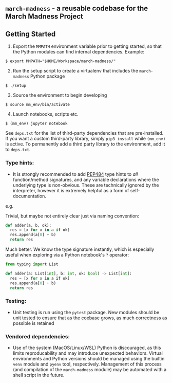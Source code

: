 `march-madness` - a reusable codebase for the March Madness Project 
---

## Getting Started

1. Export the `MMPATH` environment variable prior to getting started, so that the Python modules can find internal dependencies.
Example:

```shell
$ export MMPATH="$HOME/Workspace/march-madness/"
```
2. Run the setup script to create a virtualenv that includes the `march-madness` Python package
```shell
$ ./setup
```
3. Source the environment to begin developing
```shell
$ source mm_env/bin/activate
```
4. Launch notebooks, scripts etc.
```shell
$ (mm_env) jupyter notebook
```

See `deps.txt` for the list of third-party dependencies that are pre-installed. If you want a custom
third-party library, simply `pip3 install` while `(mm_env)` is active. To permanently add a 
third party library to the environment, add it to `deps.txt`.

### Type hints:
- It is strongly recommended to add [PEP484](https://www.python.org/dev/peps/pep-0484/) type hints to _all_ function/method signatures, and any variable declarations
where the underlying type is non-obvious. These are technically ignored by the interpreter, however it is extremely
helpful as a form of self-documentation.

e.g.

Trivial, but maybe not entirely clear just via naming convention:
```python
def adder(a, b, ok):
  res = [x for x in a if ok]
  res.append(a[0] + b)
  return res
```
Much better. We know the type signature instantly, which is especially useful when exploring via a Python notebook's `?` operator:
```python
from typing import List

def adder(a: List[int], b: int, ok: bool) -> List[int]:
  res = [x for x in a if ok]
  res.append(a[0] + b)
  return res
```
### Testing:
- Unit testing is run using the `pytest` package. New modules should be unit tested to ensure that as the coebase grows, as much correctness as possible is retained

### Vendored dependencies:
- Use of the system (MacOS/Linux/WSL) Python is discouraged, as this limits reproducability and may introduce unexpected behaviors. Virtual environments and Python versions should be managed using the builtin `venv` module and `pyenv` tool, respectively. Management of this process (and compilation of the `march-madness` module) may be automated with a shell script in the future.
